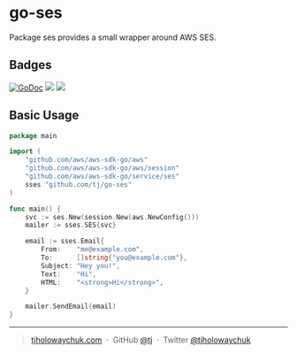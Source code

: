 # go-ses

Package ses provides a small wrapper around AWS SES.

## Badges

[![GoDoc](https://godoc.org/github.com/tj/go-ses?status.svg)](https://godoc.org/github.com/tj/go-ses)
![](https://img.shields.io/badge/license-MIT-blue.svg)
![](https://img.shields.io/badge/status-stable-green.svg)

## Basic Usage

```` go
package main

import (
	"github.com/aws/aws-sdk-go/aws"
	"github.com/aws/aws-sdk-go/aws/session"
	"github.com/aws/aws-sdk-go/service/ses"
	sses "github.com/tj/go-ses"
)

func main() {
	svc := ses.New(session.New(aws.NewConfig()))
	mailer := sses.SES{svc}

	email := sses.Email{
		From:    "me@example.com",
		To:      []string{"you@example.com"},
		Subject: "Hey you!",
		Text:    "Hi",
		HTML:    "<strong>Hi</strong>",
	}

	mailer.SendEmail(email)
}
````

---

> [tjholowaychuk.com](http://tjholowaychuk.com) &nbsp;&middot;&nbsp;
> GitHub [@tj](https://github.com/tj) &nbsp;&middot;&nbsp;
> Twitter [@tjholowaychuk](https://twitter.com/tjholowaychuk)
